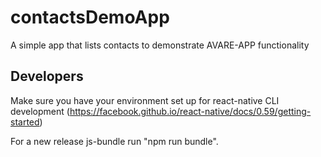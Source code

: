 # contactsDemoApp

A simple app that lists contacts to demonstrate AVARE-APP functionality

## Developers

Make sure you have your environment set up for react-native CLI development (https://facebook.github.io/react-native/docs/0.59/getting-started)

For a new release js-bundle run "npm run bundle".